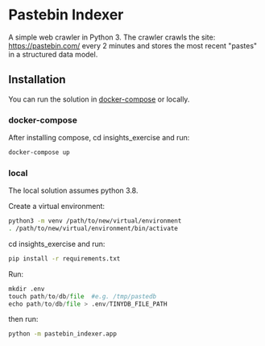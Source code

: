 
# Pastebin Indexer
A simple web crawler in Python 3.
The crawler crawls the site: https://pastebin.com/ every 2 minutes and stores the most recent "pastes" in a structured data model.

## Installation

You can run the solution in [docker-compose](https://docs.docker.com/compose/install/) or locally.

### docker-compose
After installing compose, cd insights_exercise and run:

```bash
docker-compose up
```
### local
The local solution assumes python 3.8.

Create a virtual environment:

```bash
python3 -m venv /path/to/new/virtual/environment
. /path/to/new/virtual/environment/bin/activate
```
cd insights_exercise and run:

```bash
pip install -r requirements.txt
```

Run:

```python
mkdir .env
touch path/to/db/file  #e.g. /tmp/pastedb
echo path/to/db/file > .env/TINYDB_FILE_PATH
```

then run:

```bash
python -m pastebin_indexer.app
``` 

